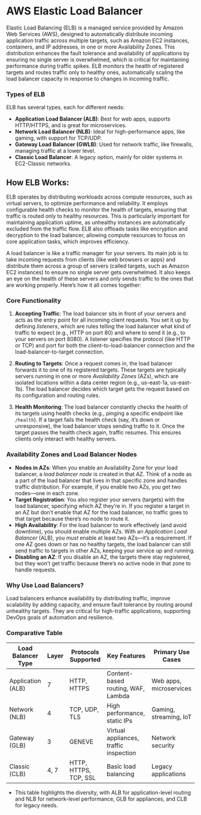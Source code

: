 # AWS Elastic Load Balancer
Elastic Load Balancing (ELB) is a managed service provided by Amazon Web Services (AWS), designed to automatically distribute incoming application traffic across multiple targets, such as Amazon EC2 instances, containers, and IP addresses, in one or more Availability Zones. This distribution enhances the fault tolerance and availability of applications by ensuring no single server is overwhelmed, which is critical for maintaining performance during traffic spikes. ELB monitors the health of registered targets and routes traffic only to healthy ones, automatically scaling the load balancer capacity in response to changes in incoming traffic.

### Types of ELB
ELB has several types, each for different needs:
- **Application Load Balancer (ALB)**: Best for web apps, supports HTTP/HTTPS, and is great for microservices.
- **Network Load Balancer (NLB)**: Ideal for high-performance apps, like gaming, with support for TCP/UDP.
- **Gateway Load Balancer (GWLB)**: Used for network traffic, like firewalls, managing traffic at a lower level.
- **Classic Load Balancer**: A legacy option, mainly for older systems in EC2-Classic networks.

## How ELB Works:
ELB operates by distributing workloads across compute resources, such as virtual servers, to optimize performance and reliability. It employs configurable health checks to monitor the health of targets, ensuring that traffic is routed only to healthy resources. This is particularly important for maintaining application uptime, as unhealthy instances are automatically excluded from the traffic flow. ELB also offloads tasks like encryption and decryption to the load balancer, allowing compute resources to focus on core application tasks, which improves efficiency.

A load balancer is like a traffic manager for your servers. Its main job is to take incoming requests from clients (like web browsers or apps) and distribute them across a group of servers (called targets, such as Amazon EC2 instances) to ensure no single server gets overwhelmed. It also keeps an eye on the health of these servers and only sends traffic to the ones that are working properly. Here’s how it all comes together:

### Core Functionality
1. **Accepting Traffic**: The load balancer sits in front of your servers and acts as the entry point for all incoming client requests. You set it up by defining *listeners*, which are rules telling the load balancer what kind of traffic to expect (e.g., HTTP on port 80) and where to send it (e.g., to your servers on port 8080). A listener specifies the protocol (like HTTP or TCP) and port for both the client-to-load-balancer connection and the load-balancer-to-target connection.

2. **Routing to Targets**: Once a request comes in, the load balancer forwards it to one of its registered targets. These targets are typically servers running in one or more *Availability Zones* (AZs), which are isolated locations within a data center region (e.g., us-east-1a, us-east-1b). The load balancer decides which target gets the request based on its configuration and routing rules.

3. **Health Monitoring**: The load balancer constantly checks the health of its targets using health checks (e.g., pinging a specific endpoint like `/health`). If a target fails the health check (say, it’s down or unresponsive), the load balancer stops sending traffic to it. Once the target passes the health check again, traffic resumes. This ensures clients only interact with healthy servers.

### Availability Zones and Load Balancer Nodes
- **Nodes in AZs**: When you enable an Availability Zone for your load balancer, a *load balancer node* is created in that AZ. Think of a node as a part of the load balancer that lives in that specific zone and handles traffic distribution. For example, if you enable two AZs, you get two nodes—one in each zone.
- **Target Registration**: You also register your servers (targets) with the load balancer, specifying which AZ they’re in. If you register a target in an AZ but don’t enable that AZ for the load balancer, no traffic goes to that target because there’s no node to route it.
- **High Availability**: For the load balancer to work effectively (and avoid downtime), you should enable multiple AZs. With an *Application Load Balancer* (ALB), you *must* enable at least two AZs—it’s a requirement. If one AZ goes down or has no healthy targets, the load balancer can still send traffic to targets in other AZs, keeping your service up and running.
- **Disabling an AZ**: If you disable an AZ, the targets there stay registered, but they won’t get traffic because there’s no active node in that zone to handle requests.

### Why Use Load Balancers?
Load balancers enhance availability by distributing traffic, improve scalability by adding capacity, and ensure fault tolerance by routing around unhealthy targets. They are critical for high-traffic applications, supporting DevOps goals of automation and resilience.

### Comparative Table

| Load Balancer Type | Layer | Protocols Supported | Key Features | Primary Use Cases |
|--------------------|-------|---------------------|--------------|-------------------|
| Application (ALB)  | 7     | HTTP, HTTPS         | Content-based routing, WAF, Lambda | Web apps, microservices |
| Network (NLB)      | 4     | TCP, UDP, TLS       | High performance, static IPs | Gaming, streaming, IoT |
| Gateway (GLB)      | 3     | GENEVE              | Virtual appliances, traffic inspection | Network security |
| Classic (CLB)      | 4, 7  | HTTP, HTTPS, TCP, SSL | Basic load balancing | Legacy applications |

- This table highlights the diversity, with ALB for application-level routing and NLB for network-level performance, GLB for appliances, and CLB for legacy needs.





